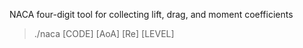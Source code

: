 NACA four-digit tool for collecting lift, drag, and moment coefficients

> ./naca [CODE] [AoA] [Re] [LEVEL]
